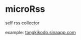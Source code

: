 microRss
========

self rss collector 

example: [tangkikodo.sinaapp.com](http://tangkikodo.sinaapp.com)